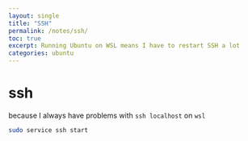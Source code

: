 ```yaml
---
layout: single
title: "SSH"
permalink: /notes/ssh/
toc: true
excerpt: Running Ubuntu on WSL means I have to restart SSH a lot
categories: ubuntu
---
```


# ssh

because I always have problems with `ssh localhost` on `wsl`
```bash
sudo service ssh start
```